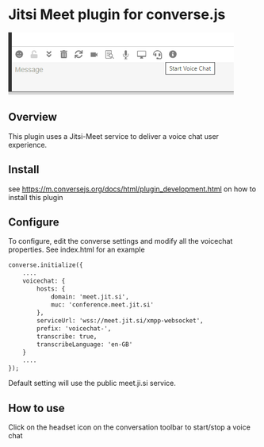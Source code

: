 # Jitsi Meet plugin for converse.js

<img src="https://github.com/conversejs/community-plugins/blob/master/packages/voicechat/voicechat.png?raw=true" />

## Overview
This plugin uses a Jitsi-Meet service to deliver a voice chat user experience.

## Install
see https://m.conversejs.org/docs/html/plugin_development.html on how to install this plugin

## Configure
To configure, edit the converse settings and modify all the voicechat properties. See index.html for an example

```
converse.initialize({
    ....
	voicechat: {
		hosts: {
			domain: 'meet.jit.si',
			muc: 'conference.meet.jit.si'
		},					
		serviceUrl: 'wss://meet.jit.si/xmpp-websocket',
		prefix: 'voicechat-',					
		transcribe: true,
		transcribeLanguage: 'en-GB'
	}
    ....
});
```

Default setting will use the public meet.ji.si service.

## How to use
Click on the headset icon on the conversation toolbar to start/stop a voice chat

